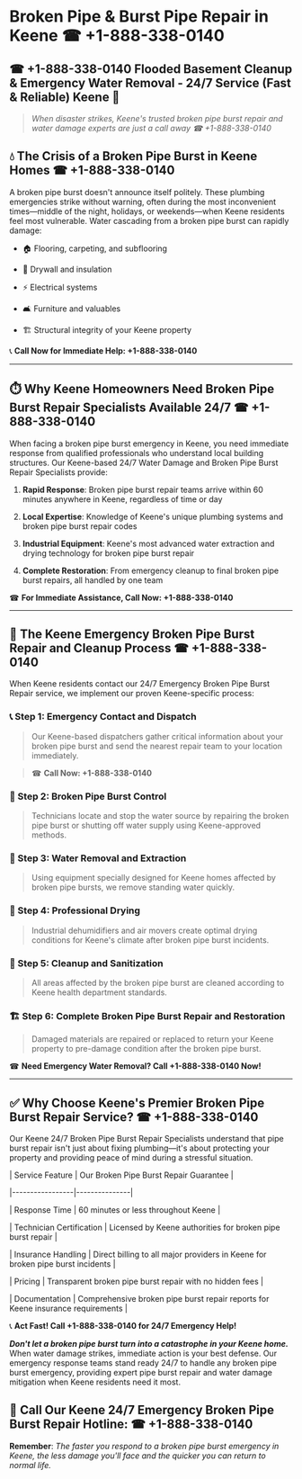 # Broken Pipe & Burst Pipe Repair in Keene ☎ +1-888-338-0140  
## ☎ +1-888-338-0140 Flooded Basement Cleanup & Emergency Water Removal - 24/7 Service (Fast & Reliable) Keene 🚨  

> *When disaster strikes, Keene's trusted broken pipe burst repair and water damage experts are just a call away ☎ +1-888-338-0140*  

## 💧 The Crisis of a Broken Pipe Burst in Keene Homes ☎ +1-888-338-0140  

A broken pipe burst doesn't announce itself politely. These plumbing emergencies strike without warning, often during the most inconvenient times—middle of the night, holidays, or weekends—when Keene residents feel most vulnerable. Water cascading from a broken pipe burst can rapidly damage:  

* 🏠 Flooring, carpeting, and subflooring  
* 🧱 Drywall and insulation  
* ⚡ Electrical systems  
* 🛋️ Furniture and valuables  
* 🏗️ Structural integrity of your Keene property  

📞 **Call Now for Immediate Help: +1-888-338-0140**  

---  

## ⏱️ Why Keene Homeowners Need Broken Pipe Burst Repair Specialists Available 24/7 ☎ +1-888-338-0140  

When facing a broken pipe burst emergency in Keene, you need immediate response from qualified professionals who understand local building structures. Our Keene-based 24/7 Water Damage and Broken Pipe Burst Repair Specialists provide:  

1. **Rapid Response**: Broken pipe burst repair teams arrive within 60 minutes anywhere in Keene, regardless of time or day  
2. **Local Expertise**: Knowledge of Keene's unique plumbing systems and broken pipe burst repair codes  
3. **Industrial Equipment**: Keene's most advanced water extraction and drying technology for broken pipe burst repair  
4. **Complete Restoration**: From emergency cleanup to final broken pipe burst repairs, all handled by one team  

☎ **For Immediate Assistance, Call Now: +1-888-338-0140**  

---  

## 🔧 The Keene Emergency Broken Pipe Burst Repair and Cleanup Process ☎ +1-888-338-0140  

When Keene residents contact our 24/7 Emergency Broken Pipe Burst Repair service, we implement our proven Keene-specific process:  

### 📞 Step 1: Emergency Contact and Dispatch  
> Our Keene-based dispatchers gather critical information about your broken pipe burst and send the nearest repair team to your location immediately.  
> ☎ **Call Now: +1-888-338-0140**  

### 🚿 Step 2: Broken Pipe Burst Control  
> Technicians locate and stop the water source by repairing the broken pipe burst or shutting off water supply using Keene-approved methods.  

### 🌊 Step 3: Water Removal and Extraction  
> Using equipment specially designed for Keene homes affected by broken pipe bursts, we remove standing water quickly.  

### 💨 Step 4: Professional Drying  
> Industrial dehumidifiers and air movers create optimal drying conditions for Keene's climate after broken pipe burst incidents.  

### 🧼 Step 5: Cleanup and Sanitization  
> All areas affected by the broken pipe burst are cleaned according to Keene health department standards.  

### 🏗️ Step 6: Complete Broken Pipe Burst Repair and Restoration  
> Damaged materials are repaired or replaced to return your Keene property to pre-damage condition after the broken pipe burst.  

☎ **Need Emergency Water Removal? Call +1-888-338-0140 Now!**  

---  

## ✅ Why Choose Keene's Premier Broken Pipe Burst Repair Service? ☎ +1-888-338-0140  

Our Keene 24/7 Broken Pipe Burst Repair Specialists understand that pipe burst repair isn't just about fixing plumbing—it's about protecting your property and providing peace of mind during a stressful situation.  

| Service Feature | Our Broken Pipe Burst Repair Guarantee |  
|-----------------|---------------|  
| Response Time | 60 minutes or less throughout Keene |  
| Technician Certification | Licensed by Keene authorities for broken pipe burst repair |  
| Insurance Handling | Direct billing to all major providers in Keene for broken pipe burst incidents |  
| Pricing | Transparent broken pipe burst repair with no hidden fees |  
| Documentation | Comprehensive broken pipe burst repair reports for Keene insurance requirements |  

📞 **Act Fast! Call +1-888-338-0140 for 24/7 Emergency Help!**  

***Don't let a broken pipe burst turn into a catastrophe in your Keene home.*** When water damage strikes, immediate action is your best defense. Our emergency response teams stand ready 24/7 to handle any broken pipe burst emergency, providing expert pipe burst repair and water damage mitigation when Keene residents need it most.  

## 📱 Call Our Keene 24/7 Emergency Broken Pipe Burst Repair Hotline: ☎ +1-888-338-0140  

**Remember**: *The faster you respond to a broken pipe burst emergency in Keene, the less damage you'll face and the quicker you can return to normal life.*